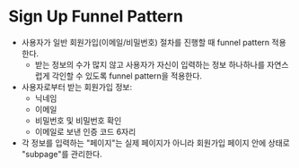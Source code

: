 # Sign Up Funnel Pattern

- 사용자가 일반 회원가입(이메일/비밀번호) 절차를 진행할 때 funnel pattern 적용한다.
	- 받는 정보의 수가 많지 않고 사용자가 자신이 입력하는 정보 하나하나를 자연스럽게 각인할 수 있도록 funnel pattern을 적용한다.
- 사용자로부터 받는 회원가입 정보:
	- 닉네임
	- 이메일
	- 비밀번호 및 비밀번호 확인
	- 이메일로 보낸 인증 코드 6자리
- 각 정보를 입력하는 "페이지"는 실제 페이지가 아니라 회원가입 페이지 안에 상태로 "subpage"를 관리한다.


